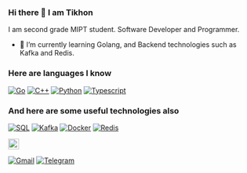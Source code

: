 ### Hi there 👋 I am Tikhon

I am second grade MIPT student.
Software Developer and Programmer. 
- 🌱 I’m currently learning Golang, and Backend technologies such as Kafka and Redis.

### Here are languages I know 
[![Go](https://img.shields.io/badge/Go-v1.18-red)](https://img.shields.io/badge/Go-v1.18-red)
[![C++](https://img.shields.io/badge/C++-+20-blue)](https://img.shields.io/badge/C++-+20-blue)
[![Python](https://img.shields.io/badge/Python-3.10-yellow)](https://img.shields.io/badge/Python-3.10-yellow)
[![Typescript](https://img.shields.io/badge/Typescript-green)](https://img.shields.io/badge/Typescript-green)

### And here are some useful technologies also

[![SQL](https://img.shields.io/badge/SQL-violet)](https://img.shields.io/badge/SQL-orange)
[![Kafka](https://img.shields.io/badge/Kafka-blue)](https://img.shields.io/badge/Kafka-blue)
[![Docker](https://img.shields.io/badge/Docker-grey)](https://img.shields.io/badge/Docker-yellow)
[![Redis](https://img.shields.io/badge/Redis-green)](https://img.shields.io/badge/Redis-green)


[<img src="https://img.shields.io/github/followers/LeandraOliveiraS?label=follow&style=social" height="22" title="Follow me" />](https://github.com/LeandraOliveiraS) 


[![Gmail](https://img.shields.io/badge/-Gmail-c14438?style=flat&logo=Gmail&logoColor=white)](mailto:tikhonin.tv@phystech.edu)
[![Telegram](https://img.shields.io/badge/-Telegram-c14438?style=flat&logo=Telegram&logoColor=white)](mailto:@tragger1)
